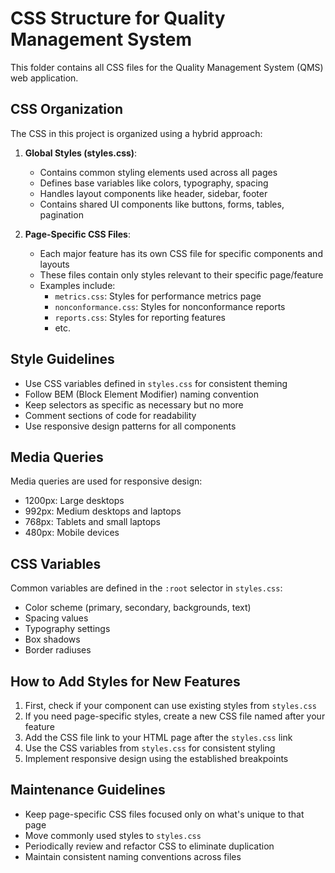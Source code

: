 # CSS Structure for Quality Management System

This folder contains all CSS files for the Quality Management System (QMS) web application.

## CSS Organization

The CSS in this project is organized using a hybrid approach:

1. **Global Styles (styles.css)**:
   - Contains common styling elements used across all pages
   - Defines base variables like colors, typography, spacing
   - Handles layout components like header, sidebar, footer
   - Contains shared UI components like buttons, forms, tables, pagination

2. **Page-Specific CSS Files**:
   - Each major feature has its own CSS file for specific components and layouts
   - These files contain only styles relevant to their specific page/feature
   - Examples include:
     - `metrics.css`: Styles for performance metrics page
     - `nonconformance.css`: Styles for nonconformance reports
     - `reports.css`: Styles for reporting features
     - etc.

## Style Guidelines

- Use CSS variables defined in `styles.css` for consistent theming
- Follow BEM (Block Element Modifier) naming convention
- Keep selectors as specific as necessary but no more
- Comment sections of code for readability
- Use responsive design patterns for all components

## Media Queries

Media queries are used for responsive design:

- 1200px: Large desktops
- 992px: Medium desktops and laptops
- 768px: Tablets and small laptops
- 480px: Mobile devices

## CSS Variables

Common variables are defined in the `:root` selector in `styles.css`:

- Color scheme (primary, secondary, backgrounds, text)
- Spacing values
- Typography settings
- Box shadows
- Border radiuses

## How to Add Styles for New Features

1. First, check if your component can use existing styles from `styles.css`
2. If you need page-specific styles, create a new CSS file named after your feature
3. Add the CSS file link to your HTML page after the `styles.css` link
4. Use the CSS variables from `styles.css` for consistent styling
5. Implement responsive design using the established breakpoints

## Maintenance Guidelines

- Keep page-specific CSS files focused only on what's unique to that page
- Move commonly used styles to `styles.css`
- Periodically review and refactor CSS to eliminate duplication
- Maintain consistent naming conventions across files 